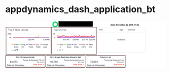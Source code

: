 # appdynamics_dash_application_bt

![Image of Dashboard](https://github.com/carlosdoki/appdynamics_dash_application_bt/blob/master/dashboard.png)
